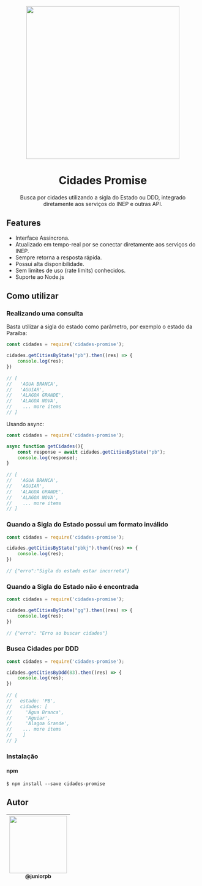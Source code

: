 <p align="center">
  <img src="https://image.freepik.com/vetores-gratis/mapa-do-brasil_92265-13.jpg" width="400">
</p>

<h1 align="center">Cidades Promise</h1>

<p align="center">
  Busca por cidades utilizando a sigla do Estado ou DDD, integrado diretamente aos serviços do INEP e outras API.
</p>


## Features

 * Interface Assíncrona.
 * Atualizado em tempo-real por se conectar diretamente aos serviços do INEP.
 * Sempre retorna a resposta rápida.
 * Possui alta disponibilidade.
 * Sem limites de uso (rate limits) conhecidos.
 * Suporte ao Node.js 


## Como utilizar


### Realizando uma consulta

Basta utilizar a sigla do estado como parâmetro, por exemplo o estado da Paraíba:

``` js
const cidades = require('cidades-promise');

cidades.getCitiesByState("pb").then((res) => {
    console.log(res);
})
    
// [
//   'AGUA BRANCA',
//   'AGUIAR',
//   'ALAGOA GRANDE',
//   'ALAGOA NOVA',
//    ... more items
// ]  

```

Usando async:

``` js
const cidades = require('cidades-promise');

async function getCidades(){
    const response = await cidades.getCitiesByState("pb");
    console.log(response);
}
    
// [
//   'AGUA BRANCA',
//   'AGUIAR',
//   'ALAGOA GRANDE',
//   'ALAGOA NOVA',
//    ... more items
// ]  

```

### Quando a Sigla do Estado possui um formato inválido

``` js
const cidades = require('cidades-promise');

cidades.getCitiesByState("pbkj").then((res) => {
    console.log(res);
})
    
// {"erro":"Sigla do estado estar incorreta"} 

```

### Quando a Sigla do Estado não é encontrada

``` js
const cidades = require('cidades-promise');

cidades.getCitiesByState("gg").then((res) => {
    console.log(res);
})
    
// {"erro": "Erro ao buscar cidades"}

```

### Busca Cidades por DDD

``` js
const cidades = require('cidades-promise');

cidades.getCitiesByDdd(83).then((res) => {
    console.log(res);
})
    
// {
//   estado: 'PB',
//   cidades: [
//     'Água Branca',
//     'Aguiar',
//     'Alagoa Grande',
//    ... more items
//    ]
// }

```

### Instalação

#### npm

```
$ npm install --save cidades-promise
```

## Autor


| [<img src="https://avatars1.githubusercontent.com/u/34171773?s=460&v=4" width="150"><br><sub>@juniorpb</sub>](https://github.com/juniorpb) |
| :---: |
